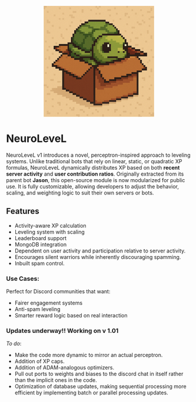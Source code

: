 <p align="center">
  <img src="./NeuroLeveL/assets/Logo.png" width="300" alt="NeuroLeveL Logo" />
</p>

# NeuroLeveL
NeuroLeveL v1 introduces a novel, perceptron-inspired approach to leveling systems. Unlike traditional bots that rely on linear, static, or quadratic XP formulas, NeuroLeveL dynamically distributes XP based on both **recent server activity** and **user contribution ratios**.
Originally extracted from its parent bot **Jason**, this open-source module is now modularized for public use. It is fully customizable, allowing developers to adjust the behavior, scaling, and weighting logic to suit their own servers or bots.

## Features
- Activity-aware XP calculation
- Leveling system with scaling
- Leaderboard support
- MongoDB integration
- Dependent on user activity and participation relative to server activity.
- Encourages silent warriors while inherently discouraging spamming.
- Inbuilt spam control.

### Use Cases:
Perfect for Discord communities that want:
- Fairer engagement systems
- Anti-spam leveling
- Smarter reward logic based on real interaction

### Updates underway!! Working on v 1.01
*To do*:
- Make the code more dynamic to mirror an actual perceptron.
- Addition of XP caps.
- Addition of ADAM-analogous optimizers.
- Pull out ports to weights and biases to the discord chat in itself rather than the implicit ones in the code.
- Optimization of database updates, making sequential processing more efficient by implementing batch or parallel processing updates.
